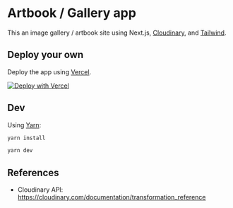 # Artbook / Gallery app

This an image gallery / artbook site using Next.js, [Cloudinary](https://cloudinary.com), and [Tailwind](https://tailwindcss.com).

## Deploy your own

Deploy the app using [Vercel](https://vercel.com?utm_source=github&utm_medium=readme&utm_campaign=next-example).

[![Deploy with Vercel](https://vercel.com/button)](https://vercel.com/new/clone?repository-url=https%3A%2F%2Fgithub.com%2FJiaLe0709%2FGallery&env=NEXT_PUBLIC_CLOUDINARY_CLOUD_NAME,CLOUDINARY_API_SECRET,CLOUDINARY_API_KEY,CLOUDINARY_FOLDER)

## Dev
Using [Yarn](https://yarnpkg.com/lang/en/docs/cli/create/):

```bash
yarn install
```

```bash
yarn dev
```

## References

- Cloudinary API: https://cloudinary.com/documentation/transformation_reference
